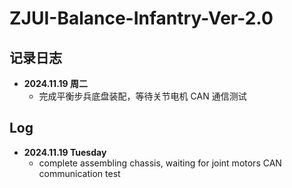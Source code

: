 # **ZJUI-Balance-Infantry-Ver-2.0**


## 记录日志
- **2024.11.19 周二**
  - 完成平衡步兵底盘装配，等待关节电机 CAN 通信测试

## **Log**
- **2024.11.19 Tuesday**
  - complete assembling chassis, waiting for joint motors CAN communication test  
